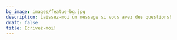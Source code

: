 ```yaml
---
bg_image: images/featue-bg.jpg
description: Laissez-moi un message si vous avez des questions!
draft: false
title: Ecrivez-moi!
---
```

